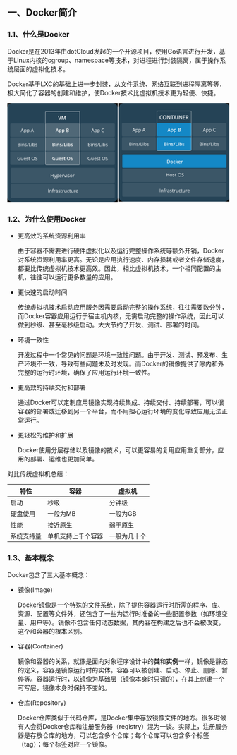 ## 一、Docker简介

### 1.1、什么是Docker

​	Docker是在2013年由dotCloud发起的一个开源项目，使用Go语言进行开发，基于LInux内核的cgroup、namespace等技术，对进程进行封装隔离，属于操作系统层面的虚拟化技术。

​	Docker基于LXC的基础上进一步封装，从文件系统、网络互联到进程隔离等等，极大简化了容器的创建和维护，使Docker技术比虚拟机技术更为轻便、快捷。

![docker1](../images/docker1.png)



### 1.2、为什么使用Docker

- 更高效的系统资源利用率

  ​	由于容器不需要进行硬件虚拟化以及运行完整操作系统等额外开销，Docker对系统资源利用率更高。无论是应用执行速度、内存损耗或者文件存储速度，都要比传统虚拟机技术更高效。因此，相比虚拟机技术，一个相同配置的主机，往往可以运行更多数量的应用。

- 更快速的启动时间

  传统虚拟机技术启动应用服务因需要启动完整的操作系统，往往需要数分钟，而Docker容器应用运行于宿主机内核，无需启动完整的操作系统，因此可以做到秒级、甚至毫秒级启动。大大节约了开发、测试、部署的时间。

- 环境一致性

  开发过程中一个常见的问题是环境一致性问题。由于开发、测试、预发布、生产环境不一致，导致有些问题未及时发现。而Docker的镜像提供了除内和外完整的运行时环境，确保了应用运行环境一致性。

- 更高效的持续交付和部署

  通过Docker可以定制应用镜像实现持续集成、持续交付、持续部署，可以很容器的部署或迁移到另一个平台，而不用担心运行环境的变化导致应用无法正常运行。

- 更轻松的维护和扩展

  Docker使用分层存储以及镜像的技术，可以更容易的复用应用重复部分，应用的部署、运维也更加简单。

对比传统虚拟机总结：

| 特性       | 容器               | 虚拟机       |
| ---------- | ------------------ | ------------ |
| 启动       | 秒级               | 分钟级       |
| 硬盘使用   | 一般为MB           | 一般为GB     |
| 性能       | 接近原生           | 弱于原生     |
| 系统支持量 | 单机支持上千个容器 | 一般为几十个 |



### 1.3、基本概念

Docker包含了三大基本概念：

- 镜像(Image)

  Docker镜像是一个特殊的文件系统，除了提供容器运行时所需的程序、库、资源、配置等文件外，还包含了一些为运行时准备的一些配置参数（如环境变量、用户等）。镜像不包含任何动态数据，其内容在构建之后也不会被改变，这个和容器的根本区别。

- 容器(Container)

  镜像和容器的关系，就像是面向对象程序设计中的**类**和**实例**一样，镜像是静态的定义，容器是镜像运行时的实体。容器可以被创建、启动、停止、删除、暂停等。容器运行时，以镜像为基础层（镜像本身时只读的），在其上创建一个可写层，镜像本身时保持不变的。

- 仓库(Repository)

  Docker仓库类似于代码仓库，是Docker集中存放镜像文件的地方。很多时候有人会将Docker仓库和注册服务器（registry）混为一谈。实际上，注册服务器是存放仓库的地方，可以包含多个仓库；每个仓库可以包含多个标签（tag）；每个标签对应一个镜像。


